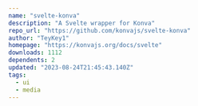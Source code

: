 ```yaml
---
name: "svelte-konva"
description: "A Svelte wrapper for Konva"
repo_url: "https://github.com/konvajs/svelte-konva"
author: "TeyKey1"
homepage: "https://konvajs.org/docs/svelte"
downloads: 1112
dependents: 2
updated: "2023-08-24T21:45:43.140Z"
tags: 
  - ui
  - media
---
```

